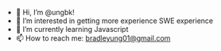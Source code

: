 - 👋 Hi, I’m @ungbk!
- 👀 I’m interested in getting more experience SWE experience
- 🌱 I’m currently learning Javascript
- 📫 How to reach me: bradleyung01@gmail.com
